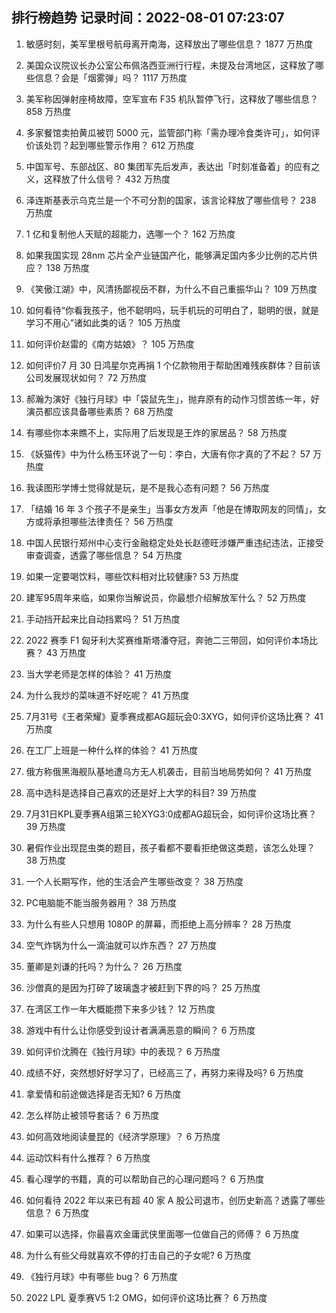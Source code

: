 
## 排行榜趋势 记录时间：2022-08-01 07:23:07
  
  1. 敏感时刻，美军里根号航母离开南海，这释放出了哪些信息？ 1877 万热度
    
  2. 美国众议院议长办公室公布佩洛西亚洲行行程，未提及台湾地区，这释放了哪些信息？会是「烟雾弹」吗？ 1117 万热度
    
  3. 美军称因弹射座椅故障，空军宣布 F35 机队暂停飞行，这释放了哪些信息？ 858 万热度
    
  4. 多家餐馆卖拍黄瓜被罚 5000 元，监管部门称「需办理冷食类许可」，如何评价该处罚？起到哪些警示作用？ 612 万热度
    
  5. 中国军号、东部战区、80 集团军先后发声，表达出「时刻准备着」的应有之义，这释放了什么信号？ 432 万热度
    
  6. 泽连斯基表示乌克兰是一个不可分割的国家，该言论释放了哪些信号？ 238 万热度
    
  7. 1 亿和复制他人天赋的超能力，选哪一个？ 162 万热度
    
  8. 如果我国实现 28nm 芯片全产业链国产化，能够满足国内多少比例的芯片供应？ 138 万热度
    
  9. 《笑傲江湖》中，风清扬鄙视岳不群，为什么不自己重振华山？ 109 万热度
    
  10. 如何看待“你看我孩子，他不聪明吗，玩手机玩的可明白了，聪明的很，就是学习不用心”诸如此类的话？ 105 万热度
    
  11. 如何评价赵雷的《南方姑娘》？ 105 万热度
    
  12. 如何评价7 月 30 日鸿星尔克再捐 1 个亿款物用于帮助困难残疾群体？目前该公司发展现状如何？ 72 万热度
    
  13. 郝瀚为演好《独行月球》中「袋鼠先生」，抛弃原有的动作习惯苦练一年，好演员都应该具备哪些素质？ 68 万热度
    
  14. 有哪些你本来瞧不上，实际用了后发现是王炸的家居品？ 58 万热度
    
  15. 《妖猫传》中为什么杨玉环说了一句：李白，大唐有你才真的了不起？ 57 万热度
    
  16. 我读图形学博士觉得就是玩，是不是我心态有问题？ 56 万热度
    
  17. 「结婚 16 年 3 个孩子不是亲生」当事女方发声「他是在博取网友的同情」，女方或将承担哪些法律责任？ 56 万热度
    
  18. 中国人民银行郑州中心支行金融稳定处处长赵德旺涉嫌严重违纪违法，正接受审查调查，透露了哪些信息？ 54 万热度
    
  19. 如果一定要喝饮料，哪些饮料相对比较健康? 53 万热度
    
  20. 建军95周年来临，如果你当解说员，你最想介绍解放军什么？ 52 万热度
    
  21. 手动挡开起来比自动挡累吗？ 51 万热度
    
  22. 2022 赛季 F1 匈牙利大奖赛维斯塔潘夺冠，奔驰二三带回，如何评价本场比赛？ 43 万热度
    
  23. 当大学老师是怎样的体验？ 41 万热度
    
  24. 为什么我炒的菜味道不好吃呢？ 41 万热度
    
  25. 7月31号《王者荣耀》夏季赛成都AG超玩会0:3XYG，如何评价这场比赛？ 41 万热度
    
  26. 在工厂上班是一种什么样的体验？ 41 万热度
    
  27. 俄方称俄黑海舰队基地遭乌方无人机袭击，目前当地局势如何？ 41 万热度
    
  28. 高中选科是选择自己喜欢的还是好上大学的科目? 39 万热度
    
  29. 7月31日KPL夏季赛A组第三轮XYG3:0成都AG超玩会，如何评价这场比赛？ 39 万热度
    
  30. 暑假作业出现昆虫类的题目，孩子看都不要看拒绝做这类题，该怎么处理？ 38 万热度
    
  31. 一个人长期写作，他的生活会产生哪些改变？ 38 万热度
    
  32. PC电脑能不能当服务器用？ 38 万热度
    
  33. 为什么有些人只想用 1080P 的屏幕，而拒绝上高分辨率？ 28 万热度
    
  34. 空气炸锅为什么一滴油就可以炸东西？ 27 万热度
    
  35. 董卿是刘谦的托吗？为什么？ 26 万热度
    
  36. 沙僧真的是因为打碎了玻璃盏才被赶到下界的吗？ 25 万热度
    
  37. 在湾区工作一年大概能攒下来多少钱？ 12 万热度
    
  38. 游戏中有什么让你感受到设计者满满恶意的瞬间？ 6 万热度
    
  39. 如何评价沈腾在《独行月球》中的表现？ 6 万热度
    
  40. 成绩不好，突然想好好学习了，已经高三了，再努力来得及吗? 6 万热度
    
  41. 拿爱情和前途做选择是否无知? 6 万热度
    
  42. 怎么样防止被领导套话？ 6 万热度
    
  43. 如何高效地阅读曼昆的《经济学原理》？ 6 万热度
    
  44. 运动饮料有什么推荐？ 6 万热度
    
  45. 看心理学的书籍，真的可以帮助自己的心理问题吗？ 6 万热度
    
  46. 如何看待 2022 年以来已有超 40 家 A 股公司退市，创历史新高？透露了哪些信息？ 6 万热度
    
  47. 如果可以选择，你最喜欢金庸武侠里面哪一位做自己的师傅？ 6 万热度
    
  48. 为什么有些父母就喜欢不停的打击自己的子女呢? 6 万热度
    
  49. 《独行月球》中有哪些 bug？ 6 万热度
    
  50. 2022 LPL 夏季赛V5 1:2 OMG，如何评价这场比赛？ 6 万热度
    